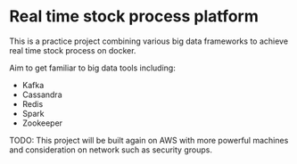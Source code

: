 # Real time stock process platform

This is a practice project combining various big data frameworks to achieve real time stock process on docker.

Aim to get familiar to big data tools including:

* Kafka
* Cassandra
* Redis
* Spark
* Zookeeper

TODO: This project will be built again on AWS with more powerful machines and  consideration on network such as security groups. 

